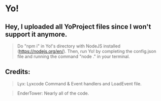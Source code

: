 # **Yo!**
## Hey, I uploaded all YoProject files since I won't support it anymore.
> Do "npm i" in Yo!'s directory with NodeJS installed (https://nodejs.org/en/).
> Then, run Yo! by completing the config.json file and running the command "node ." in your terminal.

## Credits:

> Lyx: Lyxcode Command & Event handlers and LoadEvent file.

> EnderTower: Nearly all of the code.
